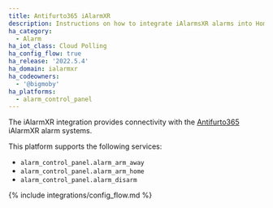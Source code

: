 ```yaml
---
title: Antifurto365 iAlarmXR
description: Instructions on how to integrate iAlarmsXR alarms into Home Assistant.
ha_category:
  - Alarm
ha_iot_class: Cloud Polling
ha_config_flow: true
ha_release: '2022.5.4'
ha_domain: ialarmxr
ha_codeowners:
  - '@bigmoby'
ha_platforms:
  - alarm_control_panel
---
```


The iAlarmXR integration provides connectivity with the [Antifurto365](https://www.antifurtocasa365.it/) iAlarmXR alarm systems.

This platform supports the following services:

- `alarm_control_panel.alarm_arm_away`
- `alarm_control_panel.alarm_arm_home`
- `alarm_control_panel.alarm_disarm`

{% include integrations/config_flow.md %}
